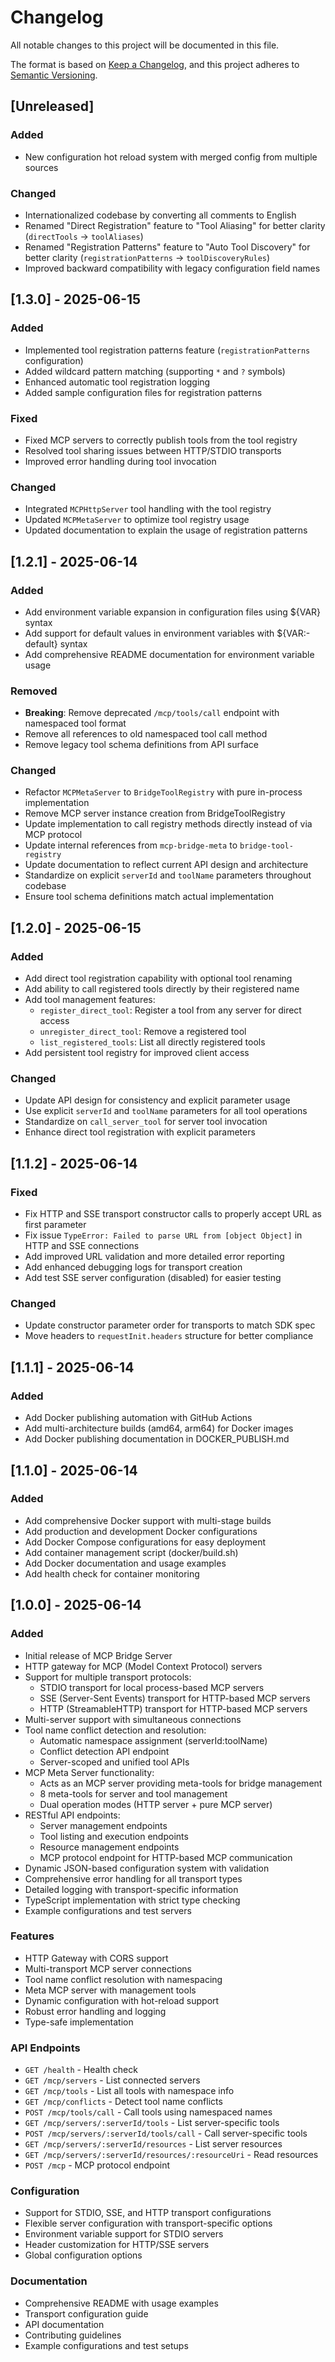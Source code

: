 # Changelog

All notable changes to this project will be documented in this file.

The format is based on [Keep a Changelog](https://keepachangelog.com/en/1.0.0/),
and this project adheres to [Semantic Versioning](https://semver.org/spec/v2.0.0.html).

## [Unreleased]

### Added
- New configuration hot reload system with merged config from multiple sources

### Changed
- Internationalized codebase by converting all comments to English
- Renamed "Direct Registration" feature to "Tool Aliasing" for better clarity (`directTools` → `toolAliases`)
- Renamed "Registration Patterns" feature to "Auto Tool Discovery" for better clarity (`registrationPatterns` → `toolDiscoveryRules`)
- Improved backward compatibility with legacy configuration field names

## [1.3.0] - 2025-06-15

### Added
- Implemented tool registration patterns feature (`registrationPatterns` configuration)
- Added wildcard pattern matching (supporting `*` and `?` symbols)
- Enhanced automatic tool registration logging
- Added sample configuration files for registration patterns

### Fixed
- Fixed MCP servers to correctly publish tools from the tool registry
- Resolved tool sharing issues between HTTP/STDIO transports
- Improved error handling during tool invocation

### Changed
- Integrated `MCPHttpServer` tool handling with the tool registry
- Updated `MCPMetaServer` to optimize tool registry usage
- Updated documentation to explain the usage of registration patterns

## [1.2.1] - 2025-06-14

### Added
- Add environment variable expansion in configuration files using ${VAR} syntax
- Add support for default values in environment variables with ${VAR:-default} syntax
- Add comprehensive README documentation for environment variable usage

### Removed
- **Breaking**: Remove deprecated `/mcp/tools/call` endpoint with namespaced tool format
- Remove all references to old namespaced tool call method
- Remove legacy tool schema definitions from API surface

### Changed
- Refactor `MCPMetaServer` to `BridgeToolRegistry` with pure in-process implementation
- Remove MCP server instance creation from BridgeToolRegistry
- Update implementation to call registry methods directly instead of via MCP protocol
- Update internal references from `mcp-bridge-meta` to `bridge-tool-registry`
- Update documentation to reflect current API design and architecture
- Standardize on explicit `serverId` and `toolName` parameters throughout codebase
- Ensure tool schema definitions match actual implementation

## [1.2.0] - 2025-06-15

### Added
- Add direct tool registration capability with optional tool renaming
- Add ability to call registered tools directly by their registered name
- Add tool management features:
  - `register_direct_tool`: Register a tool from any server for direct access
  - `unregister_direct_tool`: Remove a registered tool
  - `list_registered_tools`: List all directly registered tools
- Add persistent tool registry for improved client access 

### Changed
- Update API design for consistency and explicit parameter usage
- Use explicit `serverId` and `toolName` parameters for all tool operations
- Standardize on `call_server_tool` for server tool invocation
- Enhance direct tool registration with explicit parameters

## [1.1.2] - 2025-06-14

### Fixed
- Fix HTTP and SSE transport constructor calls to properly accept URL as first parameter
- Fix issue `TypeError: Failed to parse URL from [object Object]` in HTTP and SSE connections
- Add improved URL validation and more detailed error reporting
- Add enhanced debugging logs for transport creation
- Add test SSE server configuration (disabled) for easier testing

### Changed
- Update constructor parameter order for transports to match SDK spec
- Move headers to `requestInit.headers` structure for better compliance

## [1.1.1] - 2025-06-14

### Added
- Add Docker publishing automation with GitHub Actions
- Add multi-architecture builds (amd64, arm64) for Docker images
- Add Docker publishing documentation in DOCKER_PUBLISH.md

## [1.1.0] - 2025-06-14

### Added
- Add comprehensive Docker support with multi-stage builds
- Add production and development Docker configurations
- Add Docker Compose configurations for easy deployment
- Add container management script (docker/build.sh)
- Add Docker documentation and usage examples
- Add health check for container monitoring

## [1.0.0] - 2025-06-14

### Added
- Initial release of MCP Bridge Server
- HTTP gateway for MCP (Model Context Protocol) servers
- Support for multiple transport protocols:
  - STDIO transport for local process-based MCP servers
  - SSE (Server-Sent Events) transport for HTTP-based MCP servers
  - HTTP (StreamableHTTP) transport for HTTP-based MCP servers
- Multi-server support with simultaneous connections
- Tool name conflict detection and resolution:
  - Automatic namespace assignment (serverId:toolName)
  - Conflict detection API endpoint
  - Server-scoped and unified tool APIs
- MCP Meta Server functionality:
  - Acts as an MCP server providing meta-tools for bridge management
  - 8 meta-tools for server and tool management
  - Dual operation modes (HTTP server + pure MCP server)
- RESTful API endpoints:
  - Server management endpoints
  - Tool listing and execution endpoints  
  - Resource management endpoints
  - MCP protocol endpoint for HTTP-based MCP communication
- Dynamic JSON-based configuration system with validation
- Comprehensive error handling for all transport types
- Detailed logging with transport-specific information
- TypeScript implementation with strict type checking
- Example configurations and test servers

### Features
- HTTP Gateway with CORS support
- Multi-transport MCP server connections
- Tool name conflict resolution with namespacing
- Meta MCP server with management tools
- Dynamic configuration with hot-reload support
- Robust error handling and logging
- Type-safe implementation

### API Endpoints
- `GET /health` - Health check
- `GET /mcp/servers` - List connected servers
- `GET /mcp/tools` - List all tools with namespace info
- `GET /mcp/conflicts` - Detect tool name conflicts
- `POST /mcp/tools/call` - Call tools using namespaced names
- `GET /mcp/servers/:serverId/tools` - List server-specific tools
- `POST /mcp/servers/:serverId/tools/call` - Call server-specific tools
- `GET /mcp/servers/:serverId/resources` - List server resources
- `GET /mcp/servers/:serverId/resources/:resourceUri` - Read resources
- `POST /mcp` - MCP protocol endpoint

### Configuration
- Support for STDIO, SSE, and HTTP transport configurations
- Flexible server configuration with transport-specific options
- Environment variable support for STDIO servers
- Header customization for HTTP/SSE servers
- Global configuration options

### Documentation
- Comprehensive README with usage examples
- Transport configuration guide
- API documentation
- Contributing guidelines
- Example configurations and test setups

